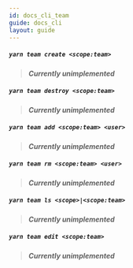 ```yaml
---
id: docs_cli_team
guide: docs_cli
layout: guide
---
```


##### `yarn team create <scope:team>` <a class="toc" id="toc-yarn-team-create" href="#toc-yarn-team-create"></a>

> ***Currently unimplemented***

##### `yarn team destroy <scope:team>` <a class="toc" id="toc-yarn-team-destroy" href="#toc-yarn-team-destroy"></a>

> ***Currently unimplemented***

##### `yarn team add <scope:team> <user>` <a class="toc" id="toc-yarn-team-add" href="#toc-yarn-team-add"></a>

> ***Currently unimplemented***

##### `yarn team rm <scope:team> <user>` <a class="toc" id="toc-yarn-team-rm" href="#toc-yarn-team-rm"></a>

> ***Currently unimplemented***

##### `yarn team ls <scope>|<scope:team>` <a class="toc" id="toc-yarn-team-ls" href="#toc-yarn-team-ls"></a>

> ***Currently unimplemented***

##### `yarn team edit <scope:team>` <a class="toc" id="toc-yarn-team-edit" href="#toc-yarn-team-edit"></a>

> ***Currently unimplemented***
